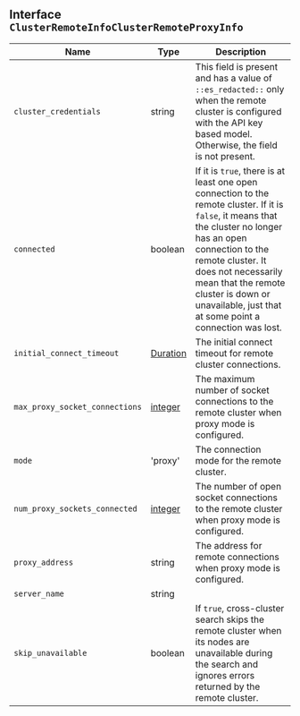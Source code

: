 ## Interface `ClusterRemoteInfoClusterRemoteProxyInfo`

| Name | Type | Description |
| - | - | - |
| `cluster_credentials` | string | This field is present and has a value of `::es_redacted::` only when the remote cluster is configured with the API key based model. Otherwise, the field is not present. |
| `connected` | boolean | If it is `true`, there is at least one open connection to the remote cluster. If it is `false`, it means that the cluster no longer has an open connection to the remote cluster. It does not necessarily mean that the remote cluster is down or unavailable, just that at some point a connection was lost. |
| `initial_connect_timeout` | [Duration](./Duration.md) | The initial connect timeout for remote cluster connections. |
| `max_proxy_socket_connections` | [integer](./integer.md) | The maximum number of socket connections to the remote cluster when proxy mode is configured. |
| `mode` | 'proxy' | The connection mode for the remote cluster. |
| `num_proxy_sockets_connected` | [integer](./integer.md) | The number of open socket connections to the remote cluster when proxy mode is configured. |
| `proxy_address` | string | The address for remote connections when proxy mode is configured. |
| `server_name` | string | &nbsp; |
| `skip_unavailable` | boolean | If `true`, cross-cluster search skips the remote cluster when its nodes are unavailable during the search and ignores errors returned by the remote cluster. |
